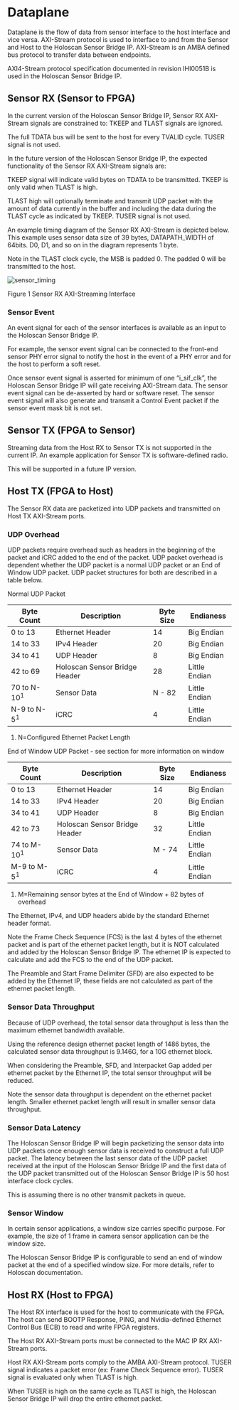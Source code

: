# Dataplane

Dataplane is the flow of data from sensor interface to the host interface and vice
versa. AXI-Stream protocol is used to interface to and from the Sensor and Host to the
Holoscan Sensor Bridge IP. AXI-Stream is an AMBA defined bus protocol to transfer data
between endpoints.

AXI4-Stream protocol specification documented in revision IHI0051B is used in the
Holoscan Sensor Bridge IP.

## Sensor RX (Sensor to FPGA)

In the current version of the Holoscan Sensor Bridge IP, Sensor RX AXI-Stream signals
are constrained to: TKEEP and TLAST signals are ignored.

The full TDATA bus will be sent to the host for every TVALID cycle. TUSER signal is not
used.

In the future version of the Holoscan Sensor Bridge IP, the expected functionality of
the Sensor RX AXI-Stream signals are:

TKEEP signal will indicate valid bytes on TDATA to be transmitted. TKEEP is only valid
when TLAST is high.

TLAST high will optionally terminate and transmit UDP packet with the amount of data
currently in the buffer and including the data during the TLAST cycle as indicated by
TKEEP. TUSER signal is not used.

An example timing diagram of the Sensor RX AXI-Stream is depicted below. This example
uses sensor data size of 39 bytes, DATAPATH_WIDTH of 64bits. D0, D1, and so on in the
diagram represents 1 byte.

Note in the TLAST clock cycle, the MSB is padded 0. The padded 0 will be transmitted to
the host.

![sensor_timing](sensor_timing.png)

Figure 1 Sensor RX AXI-Streaming Interface

### Sensor Event

An event signal for each of the sensor interfaces is available as an input to the
Holoscan Sensor Bridge IP.

For example, the sensor event signal can be connected to the front-end sensor PHY error
signal to notify the host in the event of a PHY error and for the host to perform a soft
reset.

Once sensor event signal is asserted for minimum of one “i_sif_clk”, the Holoscan Sensor
Bridge IP will gate receiving AXI-Stream data. The sensor event signal can be
de-asserted by hard or software reset. The sensor event signal will also generate and
transmit a Control Event packet if the sensor event mask bit is not set.

## Sensor TX (FPGA to Sensor)

Streaming data from the Host RX to Sensor TX is not supported in the current IP. An
example application for Sensor TX is software-defined radio.

This will be supported in a future IP version.

## Host TX (FPGA to Host)

The Sensor RX data are packetized into UDP packets and transmitted on Host TX AXI-Stream
ports.

### UDP Overhead

UDP packets require overhead such as headers in the beginning of the packet and iCRC
added to the end of the packet. UDP packet overhead is dependent whether the UDP packet
is a normal UDP packet or an End of Window UDP packet. UDP packet structures for both
are described in a table below.

Normal UDP Packet

| **Byte Count**        | **Description**               | **Byte Size** | **Endianess** |
| --------------------- | ----------------------------- | ------------- | ------------- |
| 0 to 13               | Ethernet Header               | 14            | Big Endian    |
| 14 to 33              | IPv4 Header                   | 20            | Big Endian    |
| 34 to 41              | UDP Header                    | 8             | Big Endian    |
| 42 to 69              | Holoscan Sensor Bridge Header | 28            | Little Endian |
| 70 to N-10<sup>1<sup> | Sensor Data                   | N - 82        | Little Endian |
| N-9 to N-5<sup>1<sup> | iCRC                          | 4             | Little Endian |

1. N=Configured Ethernet Packet Length

End of Window UDP Packet - see section for more information on window

| **Byte Count**        | **Description**               | **Byte Size** | **Endianess** |
| --------------------- | ----------------------------- | ------------- | ------------- |
| 0 to 13               | Ethernet Header               | 14            | Big Endian    |
| 14 to 33              | IPv4 Header                   | 20            | Big Endian    |
| 34 to 41              | UDP Header                    | 8             | Big Endian    |
| 42 to 73              | Holoscan Sensor Bridge Header | 32            | Little Endian |
| 74 to M-10<sup>1<sup> | Sensor Data                   | M - 74        | Little Endian |
| M-9 to M-5<sup>1<sup> | iCRC                          | 4             | Little Endian |

1. M=Remaining sensor bytes at the End of Window + 82 bytes of overhead

The Ethernet, IPv4, and UDP headers abide by the standard Ethernet header format.

Note the Frame Check Sequence (FCS) is the last 4 bytes of the ethernet packet and is
part of the ethernet packet length, but it is NOT calculated and added by the Holoscan
Sensor Bridge IP. The ethernet IP is expected to calculate and add the FCS to the end of
the UDP packet.

The Preamble and Start Frame Delimiter (SFD) are also expected to be added by the
Ethernet IP, these fields are not calculated as part of the ethernet packet length.

### Sensor Data Throughput

Because of UDP overhead, the total sensor data throughput is less than the maximum
ethernet bandwidth available.

Using the reference design ethernet packet length of 1486 bytes, the calculated sensor
data throughput is 9.146G, for a 10G ethernet block.

When considering the Preamble, SFD, and Interpacket Gap added per ethernet packet by the
Ethernet IP, the total sensor throughput will be reduced.

Note the sensor data throughput is dependent on the ethernet packet length. Smaller
ethernet packet length will result in smaller sensor data throughput.

### Sensor Data Latency

The Holoscan Sensor Bridge IP will begin packetizing the sensor data into UDP packets
once enough sensor data is received to construct a full UDP packet. The latency between
the last sensor data of the UDP packet received at the input of the Holoscan Sensor
Bridge IP and the first data of the UDP packet transmitted out of the Holoscan Sensor
Bridge IP is 50 host interface clock cycles.

This is assuming there is no other transmit packets in queue.

### Sensor Window

In certain sensor applications, a window size carries specific purpose. For example, the
size of 1 frame in camera sensor application can be the window size.

The Holoscan Sensor Bridge IP is configurable to send an end of window packet at the end
of a specified window size. For more details, refer to Holoscan documentation.

## Host RX (Host to FPGA)

The Host RX interface is used for the host to communicate with the FPGA. The host can
send BOOTP Response, PING, and Nvidia-defined Ethernet Control Bus (ECB) to read and
write FPGA registers.

The Host RX AXI-Stream ports must be connected to the MAC IP RX AXI-Stream ports.

Host RX AXI-Stream ports comply to the AMBA AXI-Stream protocol. TUSER signal indicates
a packet error (ex: Frame Check Sequence error). TUSER signal is evaluated only when
TLAST is high.

When TUSER is high on the same cycle as TLAST is high, the Holoscan Sensor Bridge IP
will drop the entire ethernet packet.
